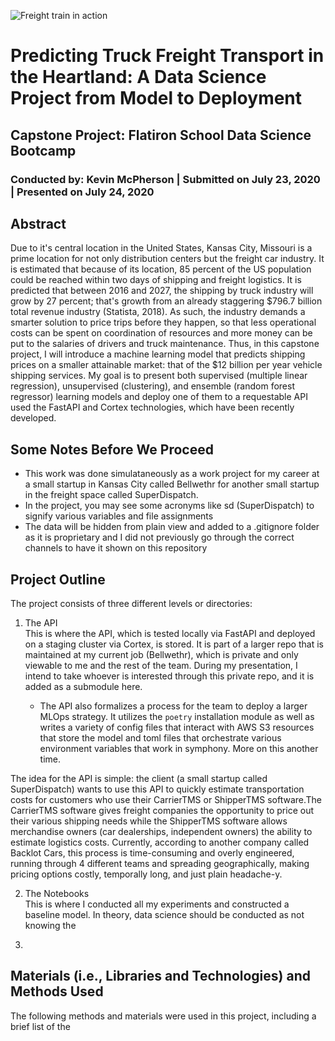 ![Freight train in action](https://ithinkbigger.com/wp-content/uploads/2019/03/freight-logistics-708x440.jpg)

# Predicting Truck Freight Transport in the Heartland: A Data Science Project from Model to Deployment
## Capstone Project: Flatiron School Data Science Bootcamp

### Conducted by: Kevin McPherson | Submitted on July 23, 2020 | Presented on July 24, 2020

## Abstract

Due to it's central location in the United States, Kansas City, Missouri is
a prime location for not only distribution centers but the freight car industry. It is estimated that because of its location, 85 percent of the US population could be reached within two days of shipping and freight logistics. It is predicted that between 2016 and 2027, the shipping by truck industry will grow by 27 percent; that's growth from an already staggering $796.7 billion total revenue industry (Statista, 2018). As such, the industry demands a smarter solution to price trips before they happen, so that less operational costs can be spent on coordination of resources and more money can be put to the salaries of drivers and truck maintenance. Thus, in this capstone project, I will introduce a machine learning model that predicts shipping prices on a smaller attainable market: that of the $12 billion per year vehicle shipping services. My goal is to present both supervised (multiple linear regression), unsupervised (clustering), and ensemble (random forest regressor) learning models and deploy one of them to a requestable API used the FastAPI and Cortex technologies, which have been recently developed. 

## Some Notes Before We Proceed

* This work was done simulataneously as a work project for my career at a small startup in Kansas City called Bellwethr for another small startup in  the freight space called SuperDispatch. 
* In the project, you may see some acronyms like sd (SuperDispatch) to signify various variables and file assignments
* The data will be hidden from plain view and added to a .gitignore folder as it is proprietary and I did not previously go through the correct channels to have it shown on this repository

## Project Outline

The project consists of three different levels or directories:

1. The API <br>
This is where the API, which is tested locally via FastAPI and deployed on a staging cluster via Cortex, is stored. It is part of a larger repo that is maintained at my current job (Bellwethr), which is private and only viewable to me and the rest of the team. During my presentation, I intend to take whoever is interested through this private repo, and it is added as a submodule here. 

    - The API also formalizes a process for the team to deploy a larger MLOps strategy. It utilizes the `poetry` installation module as well as writes a variety of config files that interact
    with AWS S3 resources that store the model and toml files that orchestrate various environment variables that work in symphony. More on this another time. 

The idea for the API is simple: the client (a small startup called SuperDispatch) wants to use this API to quickly estimate transportation costs for customers who use their CarrierTMS or ShipperTMS software.The CarrierTMS software gives freight companies the opportunity to price out their various shipping needs while the ShipperTMS software allows merchandise owners (car dealerships, independent owners) the ability to estimate logistics costs. Currently, according to another company called Backlot Cars, this process is time-consuming and overly engineered, running through 4 different teams and spreading geographically, making pricing options costly, temporally long, and just plain headache-y. 

2. The Notebooks <br>
This is where I conducted all my experiments and constructed a baseline model. In theory, data science should be conducted as not knowing the 

3. 

## Materials (i.e., Libraries and Technologies) and Methods Used

The following methods and materials were used in this project, including a brief list of the 